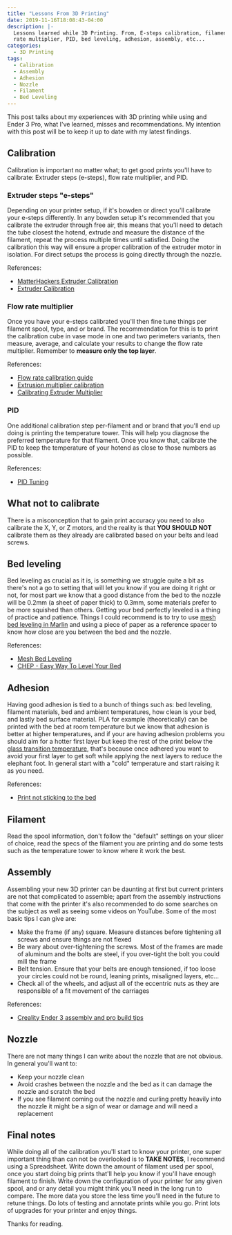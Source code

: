 ```yaml
---
title: "Lessons From 3D Printing"
date: 2019-11-16T18:08:43-04:00
description: |-
  Lessons learned while 3D Printing. From, E-steps calibration, filament, flow
  rate multiplier, PID, bed leveling, adhesion, assembly, etc...
categories:
  - 3D Printing
tags:
  - Calibration
  - Assembly
  - Adhesion
  - Nozzle
  - Filament
  - Bed Leveling
---
```


This post talks about my experiences with 3D printing while using and Ender 3
Pro, what I've learned, misses and recommendations. My intention with this post
will be to keep it up to date with my latest findings.

## Calibration

Calibration is important no matter what; to get good prints you'll have to
calibrate: Extruder steps (e-steps), flow rate multiplier, and PID.

### Extruder steps "e-steps"

Depending on your printer setup, if it's bowden or direct you'll calibrate your
e-steps differently. In any bowden setup it's recommended that you calibrate the
extruder through free air, this means that you'll need to detach the tube
closest the hotend, extrude and measure the distance of the filament, repeat the
process multiple times until satisfied. Doing the calibration this way will
ensure a proper calibration of the extruder motor in isolation. For direct
setups the process is going directly through the nozzle.

References:
- [MatterHackers Extruder Calibration][matterhackers-extruder-calibration]
- [Extruder Calibration][extruder-calibration]

### Flow rate multiplier

Once you have your e-steps calibrated you'll then fine tune things per filament
spool, type, and or brand. The recommendation for this is to print the
calibration cube in vase mode in one and two perimeters variants, then measure,
average, and calculate your results to change the flow rate multiplier. Remember
to **measure only the top layer**.

References:
- [Flow rate calibration guide][extruder-multiplier-calibration-guide]
- [Extrusion multiplier calibration][prusa-extruder-multiplier-calibration]
- [Calibrating Extruder Multiplier][extruder-calibration]

### PID

One additional calibration step per-filament and or brand that you'll end up
doing is printing the temperature tower. This will help you diagnose the
preferred temperature for that filament. Once you know that, calibrate the PID
to keep the temperature of your hotend as close to those numbers as possible.

References:
- [PID Tuning][pid-tuning]

## What not to calibrate

There is a misconception that to gain print accuracy you need to also calibrate
the X, Y, or Z motors, and the reality is that **YOU SHOULD NOT** calibrate them
as they already are calibrated based on your belts and lead screws.

## Bed leveling

Bed leveling as crucial as it is, is something we struggle quite a bit as
there's not a go to setting that will let you know if you are doing it right or
not, for most part we know that a good distance from the bed to the nozzle will
be 0.2mm (a sheet of paper thick) to 0.3mm, some materials prefer to be more
squished than others. Getting your bed perfectly leveled is a thing of practice
and patience. Things I could recommend is to try to use [mesh bed leveling in
Marlin][marlin-mesh-bed-level] and using a piece of paper as a reference spacer
to know how close are you between the bed and the nozzle.

References:
- [Mesh Bed Leveling][marlin-mesh-bed-level]
- [CHEP - Easy Way To Level Your Bed][chep-bed-leveling]

## Adhesion

Having good adhesion is tied to a bunch of things such as: bed leveling,
filament materials, bed and ambient temperatures, how clean is your bed, and
lastly bed surface material. PLA for example (theoretically) can be printed with
the bed at room temperature but we know that adhesion is better at higher
temperatures, and if your are having adhesion problems you should aim for a
hotter first layer but keep the rest of the print below the [glass transition
temperature][glass-transition-temperature], that's because once adhered you want
to avoid your first layer to get soft while applying the next layers to reduce
the elephant foot. In general start with a "cold" temperature and start raising
it as you need.

References:
- [Print not sticking to the bed][print-not-sticking]

## Filament

Read the spool information, don't follow the "default" settings on your slicer
of choice, read the specs of the filament you are printing and do some tests
such as the temperature tower to know where it work the best.

## Assembly

Assembling your new 3D printer can be daunting at first but current printers are
not that complicated to assemble; apart from the assembly instructions that come
with the printer it's also recommended to do some searches on the subject as
well as seeing some videos on YouTube. Some of the most basic tips I can give
are:

- Make the frame (if any) square. Measure distances before tightening all screws
  and ensure things are not flexed
- Be wary about over-tightening the screws. Most of the frames are made of
  aluminum and the bolts are steel, if you over-tight the bolt you could mill
  the frame
- Belt tension. Ensure that your belts are enough tensioned, if too loose your
  circles could not be round, leaning prints, misaligned layers, etc...
- Check all of the wheels, and adjust all of the eccentric nuts as they are
  responsible of a fit movement of the carriages

References:
- [Creality Ender 3 assembly and pro build tips][assembly-build-tips]

## Nozzle

There are not many things I can write about the nozzle that are not obvious. In
general you'll want to:

- Keep your nozzle clean
- Avoid crashes between the nozzle and the bed as it can damage the nozzle and
  scratch the bed
- If you see filament coming out the nozzle and curling pretty heavily into the
  nozzle it might be a sign of wear or damage and will need a replacement

## Final notes

While doing all of the calibration you'll start to know your printer, one super
important thing than can not be overlooked is to **TAKE NOTES**, I recommend
using a Spreadsheet. Write down the amount of filament used per spool, once you
start doing big prints that'll help you know if you'll have enough filament to
finish. Write down the configuration of your printer for any given spool, and or
any detail you might think you'll need in the long run to compare. The more data
you store the less time you'll need in the future to retune things. Do lots of
testing and annotate prints while you go. Print lots of upgrades for your
printer and enjoy things.

Thanks for reading.

[matterhackers-extruder-calibration]: https://www.matterhackers.com/articles/how-to-calibrate-your-extruder
[extruder-calibration]: https://mattshub.com/2017/04/19/extruder-calibration/
[extruder-multiplier-calibration-guide]: https://e3d-online.dozuki.com/Guide/Flow+rate+(Extrusion+multiplier)+calibration+guide./89
[prusa-extruder-multiplier-calibration]: https://help.prusa3d.com/article/d9j1xdg7vj-extrusion-multiplier-calibration
[pid-tuning]: https://reprap.org/wiki/PID_Tuning
[calibration-cube]: https://www.thingiverse.com/thing:1278865
[temperature-tower]: https://www.thingiverse.com/thing:2893943
[glass-transition-temperature]: https://en.wikipedia.org/wiki/Glass_transition
[assembly-build-tips]: https://youtu.be/me8Qrwh907Q
[bed-leveling]: https://support.3dverkstan.se/article/47-getting-started
[chep-bed-leveling]: https://youtu.be/_EfWVUJjBdA
[marlin-mesh-bed-level]: http://marlinfw.org/docs/gcode/G029-mbl.html
[print-not-sticking]: https://rigid.ink/pages/ultimate-troubleshooting-guide#issue-print-not-sticking-to-the-bed-2
